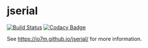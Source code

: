jserial
===

[![Build Status](https://travis-ci.org/io7m/jserial.svg?branch=master)](https://travis-ci.org/io7m/jserial)
[![Codacy Badge](https://api.codacy.com/project/badge/Grade/17aaba814dcb4a0691a25558e232e619)](https://www.codacy.com/app/github_79/jserial?utm_source=github.com&amp;utm_medium=referral&amp;utm_content=io7m/jserial&amp;utm_campaign=Badge_Grade)

See https://io7m.github.io/jserial/ for more information.

